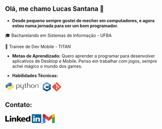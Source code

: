 ## Olá, me chamo Lucas Santana 👋

- **Desde pequeno sempre gostei de mecher em computadores, e agora estou numa jornada para ser um bom programador.**


🎓 Bacharelando em Sistemas de Informação - UFBA

📱 Trainee de Dev Mobile - TITAN



- **Metas de Aprendizado:** Quero aprender a programar para desenvolver aplicativos de Desktop e Mobile. Penso em trabalhar com jogos, sempre achei mágico o mundo dos games.

- **Habilidades Técnicas:** 

<img src= "imagens/python.jpg" width="120" height="30" />    <img src = "imagens/c++.png" width="27" height="30" />    <img src= "imagens/git.png" width="30" height="30" />

 
## Contato:
<a href="https://www.linkedin.com/in/lucas-santana-7a3476300/">
    <img src="imagens/linkedin.png" width="120" height="30"/>
</a>

<a href="mailto:lucassbleal9@gmail.com">
  <img src="imagens/gmail.png" width="40" height="30" />
</a>

